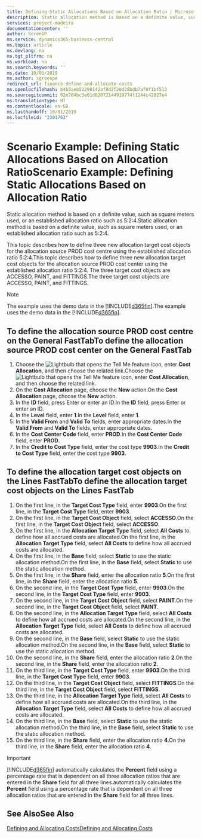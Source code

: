 ```yaml
---
title: Defining Static Allocations Based on Allocation Ratio | Microsoft Docs
description: Static allocation method is based on a definite value, such as square meters used, or an established allocation ratio such as 5:2:4.
services: project-madeira
documentationcenter: ''
author: SorenGP
ms.service: dynamics365-business-central
ms.topic: article
ms.devlang: na
ms.tgt_pltfrm: na
ms.workload: na
ms.search.keywords: ''
ms.date: 10/01/2019
ms.author: sgroespe
redirect_url: finance-define-and-allocate-costs
ms.openlocfilehash: b4b5aeb52290142af8d2f20d28bdb7af0f1bf513
ms.sourcegitcommit: 02e704bc3e01d62072144919774f1244c42827e4
ms.translationtype: HT
ms.contentlocale: en-GB
ms.lasthandoff: 10/01/2019
ms.locfileid: "2301763"
---
```

# <a name="scenario-example-defining-static-allocations-based-on-allocation-ratio"></a><span data-ttu-id="608b8-103">Scenario Example: Defining Static Allocations Based on Allocation Ratio</span><span class="sxs-lookup"><span data-stu-id="608b8-103">Scenario Example: Defining Static Allocations Based on Allocation Ratio</span></span>
<span data-ttu-id="608b8-104">Static allocation method is based on a definite value, such as square meters used, or an established allocation ratio such as 5:2:4.</span><span class="sxs-lookup"><span data-stu-id="608b8-104">Static allocation method is based on a definite value, such as square meters used, or an established allocation ratio such as 5:2:4.</span></span>  

<span data-ttu-id="608b8-105">This topic describes how to define three new allocation target cost objects for the allocation source PROD cost centre using the established allocation ratio 5:2:4.</span><span class="sxs-lookup"><span data-stu-id="608b8-105">This topic describes how to define three new allocation target cost objects for the allocation source PROD cost center using the established allocation ratio 5:2:4.</span></span> <span data-ttu-id="608b8-106">The three target cost objects are ACCESSO, PAINT, and FITTINGS.</span><span class="sxs-lookup"><span data-stu-id="608b8-106">The three target cost objects are ACCESSO, PAINT, and FITTINGS.</span></span>  

> [!NOTE]  
>  <span data-ttu-id="608b8-107">The example uses the demo data in the [!INCLUDE[d365fin](includes/d365fin_md.md)].</span><span class="sxs-lookup"><span data-stu-id="608b8-107">The example uses the demo data in the [!INCLUDE[d365fin](includes/d365fin_md.md)].</span></span>  

## <a name="to-define-the-allocation-source-prod-cost-center-on-the-general-fasttab"></a><span data-ttu-id="608b8-108">To define the allocation source PROD cost centre on the General FastTab</span><span class="sxs-lookup"><span data-stu-id="608b8-108">To define the allocation source PROD cost center on the General FastTab</span></span>  

1.  <span data-ttu-id="608b8-109">Choose the ![Lightbulb that opens the Tell Me feature](media/ui-search/search_small.png "Tell me what you want to do") icon, enter **Cost Allocation**, and then choose the related link.</span><span class="sxs-lookup"><span data-stu-id="608b8-109">Choose the ![Lightbulb that opens the Tell Me feature](media/ui-search/search_small.png "Tell me what you want to do") icon, enter **Cost Allocation**, and then choose the related link.</span></span>  
2.  <span data-ttu-id="608b8-110">On the **Cost Allocation** page, choose the **New** action.</span><span class="sxs-lookup"><span data-stu-id="608b8-110">On the **Cost Allocation** page, choose the **New** action.</span></span>  
3.  <span data-ttu-id="608b8-111">In the **ID** field, press Enter or enter an ID.</span><span class="sxs-lookup"><span data-stu-id="608b8-111">In the **ID** field, press Enter or enter an ID.</span></span>  
4.  <span data-ttu-id="608b8-112">In the **Level** field, enter **1**.</span><span class="sxs-lookup"><span data-stu-id="608b8-112">In the **Level** field, enter **1**.</span></span>  
5.  <span data-ttu-id="608b8-113">In the **Valid From** and **Valid To** fields, enter appropriate dates.</span><span class="sxs-lookup"><span data-stu-id="608b8-113">In the **Valid From** and **Valid To** fields, enter appropriate dates.</span></span>  
6.  <span data-ttu-id="608b8-114">In the **Cost Center Code** field, enter **PROD**.</span><span class="sxs-lookup"><span data-stu-id="608b8-114">In the **Cost Center Code** field, enter **PROD**.</span></span>  
7.  <span data-ttu-id="608b8-115">In the **Credit to Cost Type** field, enter the cost type **9903**.</span><span class="sxs-lookup"><span data-stu-id="608b8-115">In the **Credit to Cost Type** field, enter the cost type **9903**.</span></span>  

## <a name="to-define-the-allocation-target-cost-objects-on-the-lines-fasttab"></a><span data-ttu-id="608b8-116">To define the allocation target cost objects on the Lines FastTab</span><span class="sxs-lookup"><span data-stu-id="608b8-116">To define the allocation target cost objects on the Lines FastTab</span></span>  

1.  <span data-ttu-id="608b8-117">On the first line, in the **Target Cost Type** field, enter **9903**.</span><span class="sxs-lookup"><span data-stu-id="608b8-117">On the first line, in the **Target Cost Type** field, enter **9903**.</span></span>  
2.  <span data-ttu-id="608b8-118">On the first line, in the **Target Cost Object** field, select **ACCESSO**.</span><span class="sxs-lookup"><span data-stu-id="608b8-118">On the first line, in the **Target Cost Object** field, select **ACCESSO**.</span></span>  
3.  <span data-ttu-id="608b8-119">On the first line, in the **Allocation Target Type** field, select **All Costs** to define how all accrued costs are allocated.</span><span class="sxs-lookup"><span data-stu-id="608b8-119">On the first line, in the **Allocation Target Type** field, select **All Costs** to define how all accrued costs are allocated.</span></span>  
4.  <span data-ttu-id="608b8-120">On the first line, in the **Base** field, select **Static** to use the static allocation method.</span><span class="sxs-lookup"><span data-stu-id="608b8-120">On the first line, in the **Base** field, select **Static** to use the static allocation method.</span></span>  
5.  <span data-ttu-id="608b8-121">On the first line, in the **Share** field, enter the allocation ratio **5**.</span><span class="sxs-lookup"><span data-stu-id="608b8-121">On the first line, in the **Share** field, enter the allocation ratio **5**.</span></span>  
6.  <span data-ttu-id="608b8-122">On the second line, in the **Target Cost Type** field, enter **9903**.</span><span class="sxs-lookup"><span data-stu-id="608b8-122">On the second line, in the **Target Cost Type** field, enter **9903**.</span></span>  
7.  <span data-ttu-id="608b8-123">On the second line, in the **Target Cost Object** field, select **PAINT**.</span><span class="sxs-lookup"><span data-stu-id="608b8-123">On the second line, in the **Target Cost Object** field, select **PAINT**.</span></span>  
8.  <span data-ttu-id="608b8-124">On the second line, in the **Allocation Target Type** field, select **All Costs** to define how all accrued costs are allocated.</span><span class="sxs-lookup"><span data-stu-id="608b8-124">On the second line, in the **Allocation Target Type** field, select **All Costs** to define how all accrued costs are allocated.</span></span>  
9. <span data-ttu-id="608b8-125">On the second line, in the **Base** field, select **Static** to use the static allocation method.</span><span class="sxs-lookup"><span data-stu-id="608b8-125">On the second line, in the **Base** field, select **Static** to use the static allocation method.</span></span>  
10. <span data-ttu-id="608b8-126">On the second line, in the **Share** field, enter the allocation ratio **2**.</span><span class="sxs-lookup"><span data-stu-id="608b8-126">On the second line, in the **Share** field, enter the allocation ratio **2**.</span></span>  
11. <span data-ttu-id="608b8-127">On the third line, in the **Target Cost Type** field, enter **9903**.</span><span class="sxs-lookup"><span data-stu-id="608b8-127">On the third line, in the **Target Cost Type** field, enter **9903**.</span></span>  
12. <span data-ttu-id="608b8-128">On the third line, in the **Target Cost Object** field, select **FITTINGS**.</span><span class="sxs-lookup"><span data-stu-id="608b8-128">On the third line, in the **Target Cost Object** field, select **FITTINGS**.</span></span>  
13. <span data-ttu-id="608b8-129">On the third line, in the **Allocation Target Type** field, select **All Costs** to define how all accrued costs are allocated.</span><span class="sxs-lookup"><span data-stu-id="608b8-129">On the third line, in the **Allocation Target Type** field, select **All Costs** to define how all accrued costs are allocated.</span></span>  
14. <span data-ttu-id="608b8-130">On the third line, in the **Base** field, select **Static** to use the static allocation method.</span><span class="sxs-lookup"><span data-stu-id="608b8-130">On the third line, in the **Base** field, select **Static** to use the static allocation method.</span></span>  
15. <span data-ttu-id="608b8-131">On the third line, in the **Share** field, enter the allocation ratio **4**.</span><span class="sxs-lookup"><span data-stu-id="608b8-131">On the third line, in the **Share** field, enter the allocation ratio **4**.</span></span>  

> [!IMPORTANT]  
>  [!INCLUDE[d365fin](includes/d365fin_md.md)] <span data-ttu-id="608b8-132">automatically calculates the **Percent** field using a percentage rate that is dependent on all three allocation ratios that are entered in the **Share** field for all three lines.</span><span class="sxs-lookup"><span data-stu-id="608b8-132">automatically calculates the **Percent** field using a percentage rate that is dependent on all three allocation ratios that are entered in the **Share** field for all three lines.</span></span>  

## <a name="see-also"></a><span data-ttu-id="608b8-133">See Also</span><span class="sxs-lookup"><span data-stu-id="608b8-133">See Also</span></span>  
[<span data-ttu-id="608b8-134">Defining and Allocating Costs</span><span class="sxs-lookup"><span data-stu-id="608b8-134">Defining and Allocating Costs</span></span>](finance-define-and-allocate-costs.md)   

